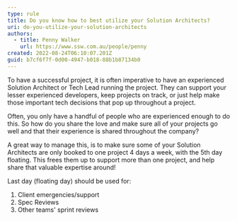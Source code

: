 ```yaml
---
type: rule
title: Do you know how to best utilize your Solution Architects?
uri: do-you-utilize-your-solution-architects
authors:
  - title: Penny Walker
    url: https://www.ssw.com.au/people/penny
created: 2022-08-24T06:10:07.201Z
guid: b7cf6f7f-0d00-4947-b018-88b1b87134b0
---
```

To have a successful project, it is often imperative to have an experienced Solution Architect or Tech Lead running the project. They can support your lesser experienced developers, keep projects on track, or just help make those important tech decisions that pop up throughout a project.

Often, you only have a handful of people who are experienced enough to do this. So how do you share the love and make sure all of your projects go well and that their experience is shared throughout the company?
            
<!--endintro-->

A great way to manage this, is to make sure some of your Solution Architects are only booked to one project 4 days a week, with the 5th day floating. This frees them up to support more than one project, and help share that valuable expertise around!

Last day (floating day) should be used for:
1. Client emergencies/support
2. Spec Reviews 
3. Other teams' sprint reviews